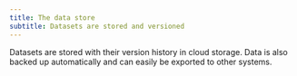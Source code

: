 ```yaml
---
title: The data store
subtitle: Datasets are stored and versioned
---
```

Datasets are stored with their version history in cloud storage. Data is also backed up automatically and can easily be exported to other systems.
